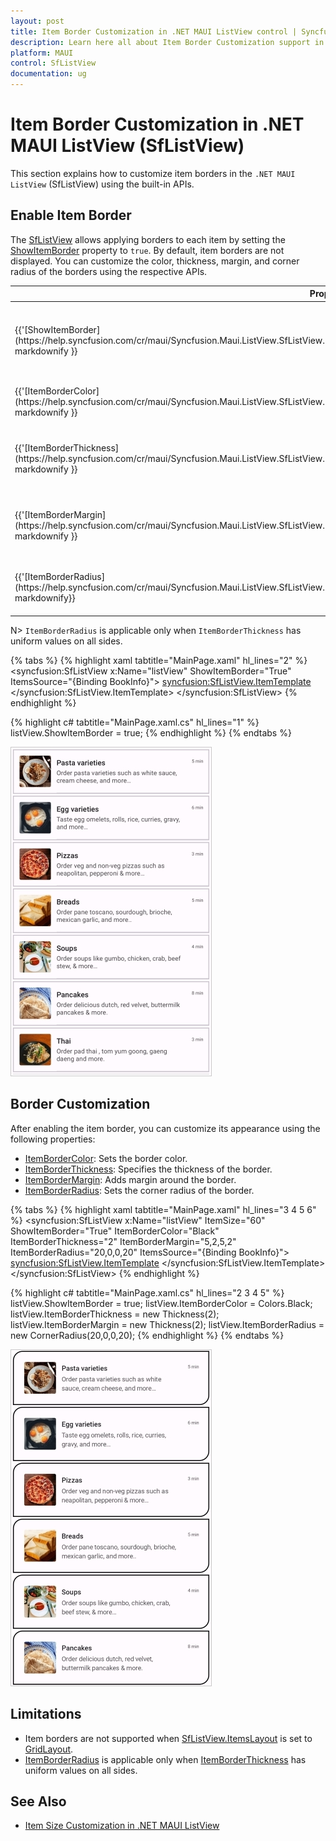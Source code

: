 ```yaml
---
layout: post
title: Item Border Customization in .NET MAUI ListView control | Syncfusion
description: Learn here all about Item Border Customization support in Syncfusion .NET MAUI ListView (SfListView) control and more.
platform: MAUI
control: SfListView
documentation: ug
---
```


# Item Border Customization in .NET MAUI ListView (SfListView)

This section explains how to customize item borders in the `.NET MAUI ListView` (SfListView) using the built-in APIs.

## Enable Item Border

The [SfListView](https://help.syncfusion.com/cr/maui/Syncfusion.Maui.ListView.html) allows applying borders to each item by setting the [ShowItemBorder](https://help.syncfusion.com/cr/maui/Syncfusion.Maui.ListView.SfListView.html#Syncfusion_Maui_ListView_SfListView_ShowItemBorderProperty) property to `true`. By default, item borders are not displayed. You can customize the color, thickness, margin, and corner radius of the borders using the respective APIs.

<table>
  <thead>
    <tr>
      <th>Property</th>
      <th>Description</th>
    </tr>
  </thead>
  <tbody>
    <tr>
      <td>{{'[ShowItemBorder](https://help.syncfusion.com/cr/maui/Syncfusion.Maui.ListView.SfListView.html#Syncfusion_Maui_ListView_SfListView_ShowItemBorderProperty)'| markdownify }}</td>
      <td>Enables or disables the visibility of item borders. <em>(Default: false)</em></td>
    </tr>
    <tr>
      <td>{{'[ItemBorderColor](https://help.syncfusion.com/cr/maui/Syncfusion.Maui.ListView.SfListView.html#Syncfusion_Maui_ListView_SfListView_ItemBorderColorProperty)'| markdownify }}</td>
      <td>Sets the color of the item border.</td>
    </tr>
    <tr>
      <td>{{'[ItemBorderThickness](https://help.syncfusion.com/cr/maui/Syncfusion.Maui.ListView.SfListView.html#Syncfusion_Maui_ListView_SfListView_ItemBorderThicknessProperty)'| markdownify }}</td>
      <td>Defines the border thickness for each side of the item.</td>
    </tr>
    <tr>
      <td>{{'[ItemBorderMargin](https://help.syncfusion.com/cr/maui/Syncfusion.Maui.ListView.SfListView.html#Syncfusion_Maui_ListView_SfListView_ItemBorderMarginProperty)'| markdownify }}</td>
      <td>Sets the margin around the border within the item.</td>
    </tr>
    <tr>
      <td>{{'[ItemBorderRadius](https://help.syncfusion.com/cr/maui/Syncfusion.Maui.ListView.SfListView.html#Syncfusion_Maui_ListView_SfListView_ItemBorderRadiusProperty)'| markdownify}}</td>
      <td>Sets the corner radius of the item border.</td>
    </tr>
  </tbody>
</table>

N> `ItemBorderRadius` is applicable only when `ItemBorderThickness` has uniform values on all sides.

{% tabs %}
{% highlight xaml tabtitle="MainPage.xaml" hl_lines="2" %}
<syncfusion:SfListView x:Name="listView"
                       ShowItemBorder="True"
                       ItemsSource="{Binding BookInfo}">
    <syncfusion:SfListView.ItemTemplate>
        <DataTemplate>
            <StackLayout Padding="5">
                <Label Text="{Binding BookName}" FontAttributes="Bold" />
                <Label Text="{Binding BookDescription}" />
            </StackLayout>
        </DataTemplate>
    </syncfusion:SfListView.ItemTemplate>
</syncfusion:SfListView>
{% endhighlight %}

{% highlight c# tabtitle="MainPage.xaml.cs" hl_lines="1" %}
listView.ShowItemBorder = true;
{% endhighlight %}
{% endtabs %}

![MAUI ListView Border Example](Images/item-border/maui-listview-item-border-example.jpg)

## Border Customization

After enabling the item border, you can customize its appearance using the following properties:

- [ItemBorderColor](https://help.syncfusion.com/cr/maui/Syncfusion.Maui.ListView.SfListView.html#Syncfusion_Maui_ListView_SfListView_ItemBorderColorProperty): Sets the border color.
- [ItemBorderThickness](https://help.syncfusion.com/cr/maui/Syncfusion.Maui.ListView.SfListView.html#Syncfusion_Maui_ListView_SfListView_ItemBorderThicknessProperty): Specifies the thickness of the border.
- [ItemBorderMargin](https://help.syncfusion.com/cr/maui/Syncfusion.Maui.ListView.SfListView.html#Syncfusion_Maui_ListView_SfListView_ItemBorderMarginProperty): Adds margin around the border.
- [ItemBorderRadius](https://help.syncfusion.com/cr/maui/Syncfusion.Maui.ListView.SfListView.html#Syncfusion_Maui_ListView_SfListView_ItemBorderRadiusProperty): Sets the corner radius of the  border.

{% tabs %}
{% highlight xaml tabtitle="MainPage.xaml" hl_lines="3 4 5 6" %}
<syncfusion:SfListView x:Name="listView"
                       ItemSize="60"
                       ShowItemBorder="True"
                       ItemBorderColor="Black"
                       ItemBorderThickness="2"
                       ItemBorderMargin="5,2,5,2"
                       ItemBorderRadius="20,0,0,20"
                       ItemsSource="{Binding BookInfo}">
    <syncfusion:SfListView.ItemTemplate>
        <DataTemplate>
            <StackLayout Padding="5">
                <Label Text="{Binding BookName}" FontAttributes="Bold" />
                <Label Text="{Binding BookDescription}" />
            </StackLayout>
        </DataTemplate>
    </syncfusion:SfListView.ItemTemplate>
</syncfusion:SfListView>
{% endhighlight %}

{% highlight c# tabtitle="MainPage.xaml.cs" hl_lines="2 3 4 5" %}
listView.ShowItemBorder = true;
listView.ItemBorderColor = Colors.Black;
listView.ItemBorderThickness = new Thickness(2);
listView.ItemBorderMargin = new Thickness(2);
listView.ItemBorderRadius = new CornerRadius(20,0,0,20);
{% endhighlight %}
{% endtabs %}

![MAUI ListView Border Example](Images/item-border/maui-listview-border-customization.jpg)

## Limitations

- Item borders are not supported when [SfListView.ItemsLayout](https://help.syncfusion.com/cr/maui/Syncfusion.Maui.ListView.SfListView.html#Syncfusion_Maui_ListView_SfListView_ItemsLayout) is set to [GridLayout](https://help.syncfusion.com/cr/maui/Syncfusion.Maui.ListView.GridLayout.html).
- [ItemBorderRadius](https://help.syncfusion.com/cr/maui/Syncfusion.Maui.ListView.SfListView.html#Syncfusion_Maui_ListView_SfListView_ItemBorderRadiusProperty) is applicable only when [ItemBorderThickness](https://help.syncfusion.com/cr/maui/Syncfusion.Maui.ListView.SfListView.html#Syncfusion_Maui_ListView_SfListView_ItemBorderThicknessProperty) has uniform values on all sides.

## See Also

- [Item Size Customization in .NET MAUI ListView](https://help.syncfusion.com/maui/listview/item-size-customization)
